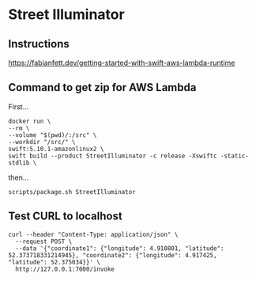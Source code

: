 # Street Illuminator

## Instructions
https://fabianfett.dev/getting-started-with-swift-aws-lambda-runtime

## Command to get zip for AWS Lambda
First...
```
docker run \                   
--rm \
--volume "$(pwd)/:/src" \
--workdir "/src/" \
swift:5.10.1-amazonlinux2 \
swift build --product StreetIlluminator -c release -Xswiftc -static-stdlib \
```
then...
```
scripts/package.sh StreetIlluminator
```



## Test CURL to localhost
```
curl --header "Content-Type: application/json" \
  --request POST \
  --data '{"coordinate1": {"longitude": 4.910801, "latitude": 52.373718331214945}, "coordinate2": {"longitude": 4.917425, "latitude": 52.375034}}' \
  http://127.0.0.1:7000/invoke
```

